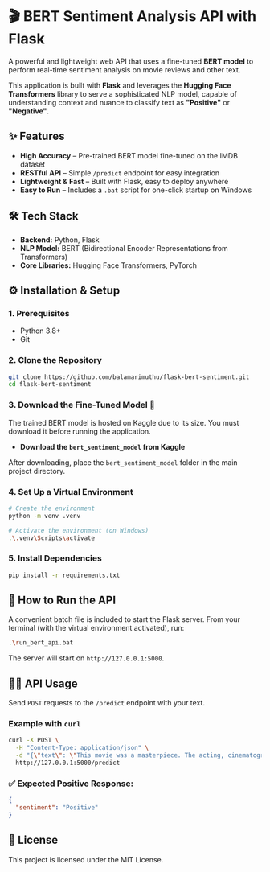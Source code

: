 # 🎬 BERT Sentiment Analysis API with Flask

A powerful and lightweight web API that uses a fine-tuned **BERT model** to perform real-time sentiment analysis on movie reviews and other text.

This application is built with **Flask** and leverages the **Hugging Face Transformers** library to serve a sophisticated NLP model, capable of understanding context and nuance to classify text as **"Positive"** or **"Negative"**.

## ✨ Features

- **High Accuracy** – Pre-trained BERT model fine-tuned on the IMDB dataset
- **RESTful API** – Simple `/predict` endpoint for easy integration
- **Lightweight & Fast** – Built with Flask, easy to deploy anywhere
- **Easy to Run** – Includes a `.bat` script for one-click startup on Windows

## 🛠️ Tech Stack

- **Backend:** Python, Flask
- **NLP Model:** BERT (Bidirectional Encoder Representations from Transformers)
- **Core Libraries:** Hugging Face Transformers, PyTorch

## ⚙️ Installation & Setup

### 1. Prerequisites

- Python 3.8+
- Git

### 2. Clone the Repository

```bash
git clone https://github.com/balamarimuthu/flask-bert-sentiment.git
cd flask-bert-sentiment
```

### 3. Download the Fine-Tuned Model 🧠

The trained BERT model is hosted on Kaggle due to its size. You must download it before running the application.

- **Download the `bert_sentiment_model` from Kaggle**

After downloading, place the `bert_sentiment_model` folder in the main project directory.

### 4. Set Up a Virtual Environment

```bash
# Create the environment
python -m venv .venv

# Activate the environment (on Windows)
.\.venv\Scripts\activate
```

### 5. Install Dependencies

```bash
pip install -r requirements.txt
```

## 🚀 How to Run the API

A convenient batch file is included to start the Flask server. From your terminal (with the virtual environment activated), run:

```bash
.\run_bert_api.bat
```

The server will start on `http://127.0.0.1:5000`.

## 👨‍💻 API Usage

Send `POST` requests to the `/predict` endpoint with your text.

### Example with `curl`

```bash
curl -X POST \
  -H "Content-Type: application/json" \
  -d "{\"text\": \"This movie was a masterpiece. The acting, cinematography, and story were all phenomenal!\"}" \
  http://127.0.0.1:5000/predict
```

### ✅ Expected Positive Response:

```json
{
  "sentiment": "Positive"
}
```

## 📜 License

This project is licensed under the MIT License.
